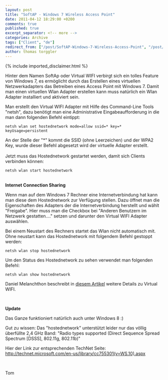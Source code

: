 ```yaml
---
layout: post
title: "SoftAP - Windows 7 Wireless Access Point"
date: 2011-04-12 18:29:00 +0200
comments: true
published: true
excerpt_separator: <!-- more -->
categories: Archive
tags: ["Client", "de"]
redirect_from: ["/post/SoftAP-Windows-7-Wireless-Access-Point", "/post/softap-windows-7-wireless-access-point"]
author: thomas torggler
---
```

<!-- more -->
{% include imported_disclaimer.html %}
<p>Hinter dem Namen SoftAp oder Virtual WIFI verbirgt sich ein tolles Feature von Windows 7, es erm&ouml;glicht durch das Erstellen eines virtuellen Netzwerkadapters das Betreiben eines Access Point mit Windows 7. Damit man einen virtuellen Wlan Adapter erstellen kann muss nat&uuml;rlich ein Wlan Adapter installiert und aktiviert sein.</p>
<p>Man erstellt den Virtual WIFI Adapter mit Hilfe des Command-Line Tools "netsh", dazu ben&ouml;tigt man eine Administrative Eingabeaufforderung in die man dann folgenden Befehl eintippt:</p>
<p><code>netsh wlan set hostednetwork mode=allow ssid=* key=* keyUsage=persistent</code></p>
<p>An der Stelle der "*" kommt die SSID (ohne Leerzeichen) und der WPA2 Key, wurde dieser Befehl abgesetzt wird der virtuelle Adapter erstellt.<br />&nbsp;<br />Jetzt muss das Hostednetwork gestartet werden, damit sich Clients verbinden k&ouml;nnen:</p>
<p><code>netsh wlan start hostednetwork</code></p>
<p><br /><strong>Internet Connection Sharing</strong></p>
<p>Wenn man auf dem Windows 7 Rechner eine Internetverbindung hat kann man diese dem Hostednetwork zur Verf&uuml;gung stellen. Dazu &ouml;ffnet man die Eigenschaften des Adapters der die Internetverbindung herstellt und w&auml;hlt "Freigabe". Hier muss man die Checkbox bei "Anderen Benutzern im Netzwerk gestatten...." setzen und darunter den Virtual WIFI Adapter ausw&auml;hlen.</p>
<p>Bei einem Neustart des Rechners startet das Wlan nicht automatisch mit. Ohne neustart kann das Hostednetwork mit folgendem Befehl gestoppt werden:</p>
<p><code>netsh wlan stop hostednetwork</code></p>
<p>Um den Status des Hostednetwork zu sehen verwendet man folgenden Befehl:</p>
<p><code>netsh wlan show hostednetwork</code></p>
<p>Daniel Melanchthon beschreibt in <a href="http://blogs.technet.com/b/dmelanchthon/archive/2009/09/24/virtual-wifi-macht-windows-7-zum-access-point.aspx" target="_blank">diesem Artikel</a> weitere Details zu Virtual WIFI.</p>
<p>&nbsp;</p>
<p><strong>Update</strong></p>
<p>Das Ganze funktioniert nat&uuml;rlich auch unter Windows 8 :)</p>
<p>Gut zu wissen: Das "hostednetwork" unterst&uuml;tzt leider&nbsp;nur das v&ouml;llig &uuml;berf&uuml;llte 2,4 GHz Band: "Radio types supported (Direct Sequence Spread Spectrum [DSSS], 802.11g, 802.11b)"</p>
<p>Hier der Link zur entsprechenden TechNet Seite: <a href="http://technet.microsoft.com/en-us/library/cc755301(v=WS.10).aspx">http://technet.microsoft.com/en-us/library/cc755301(v=WS.10).aspx</a></p>
<p>&nbsp;</p>
<p>Tom</p>
